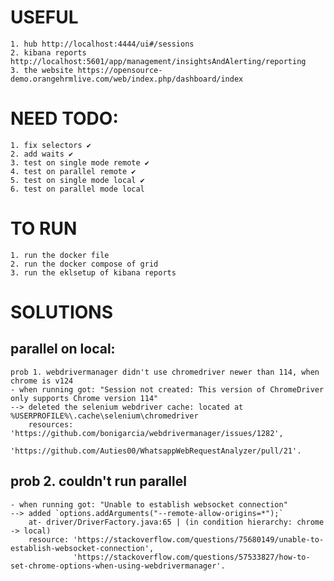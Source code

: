 # USEFUL

    1. hub http://localhost:4444/ui#/sessions
    2. kibana reports http://localhost:5601/app/management/insightsAndAlerting/reporting
    3. the website https://opensource-demo.orangehrmlive.com/web/index.php/dashboard/index

# NEED TODO:

    1. fix selectors ✔
    2. add waits ✔
    3. test on single mode remote ✔
    4. test on parallel remote ✔
    5. test on single mode local ✔
    6. test on parallel mode local 

# TO RUN

    1. run the docker file
    2. run the docker compose of grid
    3. run the eklsetup of kibana reports

# SOLUTIONS

## parallel on local:

    prob 1. webdrivermanager didn't use chromedriver newer than 114, when chrome is v124
    - when running got: "Session not created: This version of ChromeDriver only supports Chrome version 114"
    --> deleted the selenium webdriver cache: located at %USERPROFILE%\.cache\selenium\chromedriver
        resources: 'https://github.com/bonigarcia/webdrivermanager/issues/1282',
                   'https://github.com/Auties00/WhatsappWebRequestAnalyzer/pull/21'.

## prob 2. couldn't run parallel

    - when running got: "Unable to establish websocket connection"
    --> added `options.addArguments("--remote-allow-origins=*");`
        at- driver/DriverFactory.java:65 | (in condition hierarchy: chrome -> local)
        resource: 'https://stackoverflow.com/questions/75680149/unable-to-establish-websocket-connection',
                  'https://stackoverflow.com/questions/57533827/how-to-set-chrome-options-when-using-webdrivermanager'.

